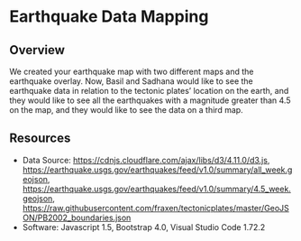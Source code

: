 # Earthquake Data Mapping

## Overview
We created your earthquake map with two different maps and the earthquake overlay. Now, Basil and Sadhana would like to see the earthquake data in relation to the tectonic plates’ location on the earth, and they would like to see all the earthquakes with a magnitude greater than 4.5 on the map, and they would like to see the data on a third map. 

## Resources
- Data Source: https://cdnjs.cloudflare.com/ajax/libs/d3/4.11.0/d3.js, https://earthquake.usgs.gov/earthquakes/feed/v1.0/summary/all_week.geojson, https://earthquake.usgs.gov/earthquakes/feed/v1.0/summary/4.5_week.geojson, https://raw.githubusercontent.com/fraxen/tectonicplates/master/GeoJSON/PB2002_boundaries.json
- Software: Javascript 1.5, Bootstrap 4.0, Visual Studio Code 1.72.2 
